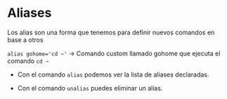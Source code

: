 # Aliases

Los alias son una forma que tenemos para definir nuevos comandos en base a otros

`alias gohome='cd ~'` -> Comando custom llamado gohome que ejecuta el comando `cd ~`

- Con el comando `alias` podemos ver la lista de aliases declaradas.

- Con el comando `unalias` puedes eliminar un alias.


